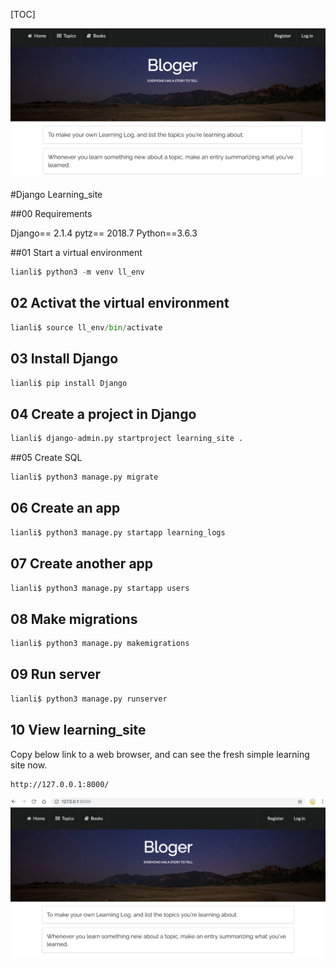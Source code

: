 [TOC]

![learning_site-1](learning_site/learning_site-1.png)

#Django Learning_site

##00 Requirements

Django== 2.1.4
pytz== 2018.7
Python==3.6.3

##01 Start a virtual environment

```python
lianli$ python3 -m venv ll_env
```

## 02 Activat the virtual environment

```python
lianli$ source ll_env/bin/activate
```

## 03 Install Django

```python
lianli$ pip install Django
```

## 04 Create a project in Django

```python
lianli$ django-admin.py startproject learning_site .
```

##05 Create SQL

```python
lianli$ python3 manage.py migrate
```

## 06 Create an app

```python
lianli$ python3 manage.py startapp learning_logs
```

## 07 Create another app

```python
lianli$ python3 manage.py startapp users
```

## 08 Make migrations

```python
lianli$ python3 manage.py makemigrations
```

## 09 Run server

```python
lianli$ python3 manage.py runserver
```

## 10 View learning_site

Copy below link to a web browser, and can see the fresh simple learning site now.

```
http://127.0.0.1:8000/
```

![learning_site](learning_site/learning_site-2.png)